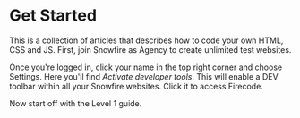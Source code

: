 # Get Started

This is a collection of articles that describes how to code your own HTML, CSS and JS. First, join Snowfire as Agency to create unlimited test websites.

Once you're logged in, click your name in the top right corner and choose Settings. Here you'll find _Activate developer tools_. This will enable a DEV toolbar within all your Snowfire websites. Click it to access Firecode.

Now start off with the Level 1 guide.
